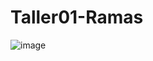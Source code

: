 # Taller01-Ramas
![image](https://github.com/steevenGD/Taller01-Ramas/assets/138316893/0a36f195-0e7d-4e90-92ae-91a052f3e4c4)

